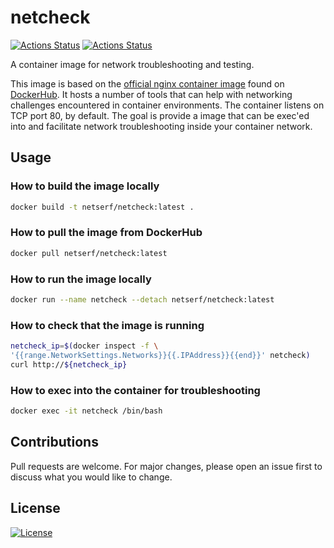 # netcheck

[![Actions Status](https://github.com/netserf/netcheck/workflows/Docs/badge.svg)](https://github.com/netserf/netcheck/actions)
[![Actions Status](https://github.com/netserf/netcheck/workflows/Test/badge.svg)](https://github.com/netserf/netcheck/actions)

A container image for network troubleshooting and testing.

This image is based on the [official nginx container image](https://hub.docker.com/_/nginx)
found on [DockerHub](https://hub.docker.com). It hosts a number of tools that
can help with networking challenges encountered in container environments. The
container listens on TCP port 80, by default. The goal is provide a image that can
be exec'ed into and facilitate network troubleshooting inside your container
network.

## Usage

### How to build the image locally

```bash
docker build -t netserf/netcheck:latest .
```

### How to pull the image from DockerHub

```bash
docker pull netserf/netcheck:latest
```

### How to run the image locally

```bash
docker run --name netcheck --detach netserf/netcheck:latest
```

### How to check that the image is running

```bash
netcheck_ip=$(docker inspect -f \
'{{range.NetworkSettings.Networks}}{{.IPAddress}}{{end}}' netcheck)
curl http://${netcheck_ip}
```

### How to exec into the container for troubleshooting

```bash
docker exec -it netcheck /bin/bash
```

## Contributions

Pull requests are welcome. For major changes, please open an issue first to
discuss what you would like to change.

## License

[![License](https://img.shields.io/badge/License-BSD_2--Clause-orange.svg)](https://opensource.org/licenses/BSD-2-Clause)
